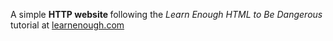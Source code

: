 <p>
  A simple <strong> HTTP website </strong> following the 
  <em> Learn Enough HTML to Be Dangerous </em> tutorial at
  <a href="https://www.learnenough.com/html-tutorial/html_intro#">learnenough.com </a>
</p>
